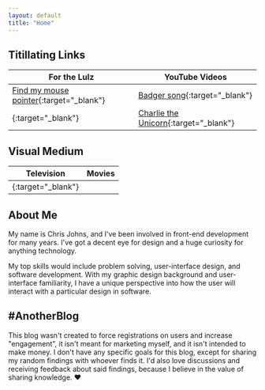 ```yaml
---
layout: default
title: "Home"
---
```


## Titillating Links

| For the Lulz  | YouTube Videos |
| ------------- | ------------- |
| [Find my mouse pointer](https://pointerpointer.com){:target="_blank"} | [Badger song](https://youtu.be/NL6CDFn2i3I){:target="_blank"} |
| [](){:target="_blank"}                                                | [Charlie the Unicorn](https://youtu.be/CsGYh8AacgY){:target="_blank"}  |

## Visual Medium

| Television | Movies |
| ------------- | ------------- |
| [](){:target="_blank"} | |

## About Me

My name is Chris Johns, and I've been involved in front-end development for many years. I've got a decent eye for design and a huge curiosity for anything technology.

My top skills would include problem solving, user-interface design, and software development. With my graphic design background and user-interface familiarity, I have a unique perspective into how the user will interact with a particular design in software.

## #AnotherBlog

This blog wasn't created to force registrations on users and increase "engagement", it isn't meant for marketing myself, and it isn't intended to make money. I don't have any specific goals for this blog, except for sharing my random findings with whoever finds it. I'd also love discussions and receiving feedback about said findings, because I believe in the value of sharing knowledge. ❤️

